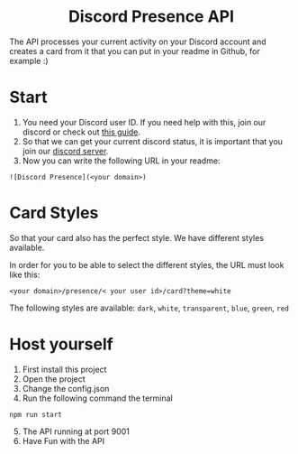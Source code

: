 <h1 align="center"> Discord Presence API </h1> 
The API processes your current activity on your Discord account and creates a card from it that you can put in your readme in Github, for example :)

# Start
1. You need your Discord user ID. If you need help with this, join our discord or check out [this guide](https://support.discord.com/hc/en-us/articles/206346498-Where-can-I-find-my-User-Server-Message-ID-).
2. So that we can get your current discord status, it is important that you join our [discord server](https://discord.com/).
3. Now you can write the following URL in your readme:
```
![Discord Presence](<your domain>)
```

# Card Styles
So that your card also has the perfect style. We have different styles available.

In order for you to be able to select the different styles, the URL must look like this:
```
<your domain>/presence/< your user id>/card?theme=white
```
The following styles are available: `dark`, `white`, `transparent`, `blue`, `green`, `red`

# Host yourself
1. First install this project
2. Open the project
3. Change the config.json
4. Run the following command the terminal
```
npm run start
```
5. The API running at port 9001
6. Have Fun with the API
